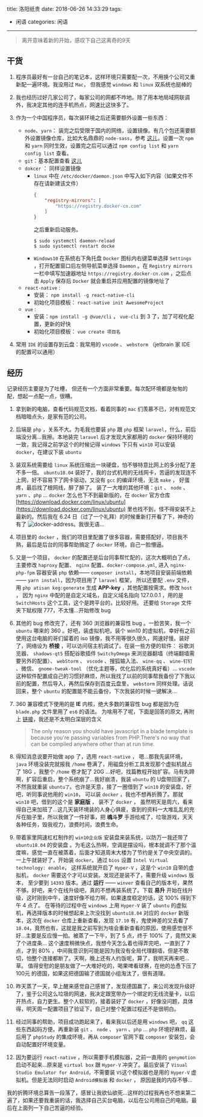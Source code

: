 title: 洛阳纸贵
date: 2018-06-26 14:33:29
tags: 
- 闲语
categories: 闲语
---
> 离开意味着新的开始，感叹下自己这离奇的9天

## 干货
1. 程序员最好有一台自己的笔记本，这样环境只需要配一次，不用换个公司又重新配一遍环境。我没用过 `Mac`， 但我感觉 `windows` 和 `linux` 双系统也挺棒的

2. 我也经历过好几家公司了，每家公司的网都不咋地。除了用本地局域网联调外，我决定其他的连手机热点，网速比这快多了。

3. 作为一个中国程序员，每次装环境之后还需要额外设置一些东西：
    - `node`、`yarn`： 装完之后受限于国内的网络，设置镜像。有几个包还需要额外设置镜像仓库，比如大名鼎鼎的 `node-sass`，参考 [这儿](https://gist.github.com/52cik/c1de8926e20971f415dd)，设置一次 `npm` 和 `yarn` 同时生效，设置完之后可以通过 `npm config list` 和 `yarn config list` 查看。
    - `git`：基本配置查看 [这儿](https://jintang.github.io/2016/06/24/git%E5%B8%B8%E7%94%A8%E5%91%BD%E4%BB%A4/)
    - `dokcer` ： 同样设置镜像
        - `linux` 中在 `/etc/docker/daemon.json` 中写入如下内容（如果文件不存在请新建该文件）
            ``` json
            {
                "registry-mirrors": [
                    "https://registry.docker-cn.com"
                ]
            }
            ```
            之后重新启动服务。
            ``` Shell
            $ sudo systemctl daemon-reload
            $ sudo systemctl restart docke
            ```
        - `Windows10` 在系统右下角托盘 `Docker` 图标内右键菜单选择 `Settings` ，打开配置窗口后左侧导航菜单选择 `Daemon` 。在 `Registry mirrors` 一栏中填写加速器地址 `https://registry.docker-cn.com` ，之后点击 `Apply` 保存后 `Docker` 就会重启并应用配置的镜像地址了
    - `react-native` :  
        - 安装： `npm install -g react-native-cli`
        - 初始化项目模板： `react-native init AwesomeProject`
    - `vue` : 
        - 安装：`npm install -g @vue/cli` ， `vue-cli` 到 3 了，加了可视化配置，更新的好快
        - 初始化项目模板： `vue create 项目名`
4. 常用 `IDE` 的设置存到云盘：我常用的 `vscode` 、 `webstorm` （jetbrain 家 IDE 的配置可以通用）
<!-- more -->

## 经历
记录经历主要是为了吐槽， 但还有一个方面非常重要。每次配环境都是匆匆的配，想起一点配一点，很糟。

1. 拿到新的电脑，查看代码规范文档，看着同事的 `mac` 们羡慕不已，对有规范文档暗暗点头，是家有范的公司。

2. 后端是 `php` ，关系不大。为毛我也要装 `php` 跟 `php` 框架 `laravel`，什么，前后端没分离...我擦。本地装完 `laravel` 后才发现大家都用的 `docker` 保持环境的一致，我记得之前学这个的时候记得 `windows` 下只有 `win10` 可以安装 `docker`，在建议下装 `ubuntu`

3. 装双系统需要给 `linux` 系统压缩出一块硬盘，怕不够特意比网上的多分配了差不多一倍。 `ubuntu18.04` 装好了，我的台式机用的无线网卡，苦逼的发现连不上网，好不容易下了网卡驱动，又没有 `gcc` 的编译环境，无法 `make` ， 好蛋疼，最后找了根网线，醉了醉了。 装了一大堆的其他环境：`git` 、 `node` 、 `yarn` 、`php` ... `docker` 怎么也下不到最新版的，在 `docker` 官方仓库 [https://download.docker.com/linux/ubuntu](https://download.docker.com/linux/ubuntu) 里也找不到，怪不得安装不上最新的。然后我在 6.24 日（过了一个礼拜）的时候重新打开看了下，神奇的有了 ![docker-address](http://7xphbb.com1.z0.glb.clouddn.com/docker-address.png)。我很无语...

4. 项目里的 `docker` ，我们的项目里配置了很多容器，需要搭配好，项目我不熟，最后是后台的同事帮助搞定了 `docker` 环境，自己一脸懵逼。

5. 又是一个项目， `docker` 的配置还是后台同事帮忙配的，这次大概明白了点，主要修改 `haproxy` 配置、 `nginx` 配置、`docker-compose.yml`, 进入 `nginx-php-fpm` 容器安装 `php` 依赖—— `composer install`，本地项目安装前端依赖—— `yarn install`，因为项目用了 `laravel` 框架， 所以还要配 `.env` 文件， 用 `php atisan keg:generate` 生成 **APP-key** ，其他配置按需求。修改 `host` ， 因为 `nginx` 中配的是自定义域名，自定义域名指向 127.0.0.1 ，用的是 `SwitchHosts` 这个工具，这个是跨平台的，比较好用。 还要给 `Storage` 文件夹下赋权限 777，不太懂...开始修改 bug

6. 其他的 bug 修改完了，还有 360 浏览器的兼容性 bug 。一脸苦笑，我一个 `ubuntu` 哪来的 360 。好吧，装虚拟机吧，装个 win10 的虚拟机，幸好有之前使用这台电脑的哥们留着的 iso 镜像，我不用等很久很久，网速好慢。装好了，网络设为 **桥接** ，可以访问宿主机调试了。在装一些方便的软件： 谷歌浏览器、 `shadows-qt5` 搭配谷歌插件 `SwitchyOmega` 来浏览器翻墙（终端翻墙需要另外的配置）、 `webStorm` 、 `vscode` 、搜狐输入法、 `wine-qq` 、 `wine-钉钉` 、微信、 `gnome-tweak-tool` （优化主题等，优化后的系统真好看）... `vscode` 这种软件配置成自己的习惯好麻烦，所以我找了以前的同事帮我备份了下我以前的配置，然后导入，再然后保存到百度云盘里， `webstorm` 同样处理。话说回来，整个 `ubuntu` 的配置能不能云备份，下次我装的时候一键解决...

7. 360 兼容模式下使用的是 **IE** 内核，绝大多数的兼容性 bug 都是因为在 `blade.php` 文件里用了 `es6` 的语法。 为啥用不了呢，下面是回答的原文, 再附上 [链接](https://laracasts.com/discuss/channels/elixir/babel-es6-in-blade-template)，我还是不太明白深层的含义

    > The only reason you should have javascript in a blade template is because you're passing variables from PHP.There's no way that can be compiled anywhere other than at run time.

8. 得知消息说要开始做 app 了，选用 `react-native` ， 嗯...那我先装环境， `java` 环境没装完就报我 `/home` 卷满了，用磁盘分析工具发现那个虚拟机就占了 18G ，我整个 `/home` 卷才配了 20G ...好吧，找篇教程开始扩容。马有失蹄啊，扩容后重启，整个系统崩了...我好崩溃，我装 `ubuntu` 的 U盘带回家了，不然我就重装 `ubuntu了`。也许是天意，接了一圈借到了 `win10` 的安装盘，好吧，听同事说他用的 `win10`， 可以装 `docker` ，我也不想再折腾了。那就 `win10` 吧，借到的这个是 **家庭版** ， 装不了 `docker` ， 虽然明天是周六，看来得自己来加班了...这几天装环境装的人身心俱疲，查到的资料一大堆乱乱的充斥在脑子里，所以我做了一件好事，把 **魂斗罗** 手游给戒了，垃圾游戏，天天各种任务，毁我视力，浪费时间，浪费生命。

9. 带着家里网速杠杠制作的 `win10企业版` 安装盘来装系统，以防万一我还带了 `ubuntu18.04` 的安装盘 。为毛这么热啊，空调是摆设吗，根本就调不了那个温度嘛，感觉一直在被蒸着，后面才知道周末大楼为了节约是关了中央空调的。一上午就装好了，开始装 `docker`。通过 `bios` 设置 `Intel Virtual technology: enable`， 这样系统就开启了 `Hyper-V` ，这是个 `win10` 自带的虚拟机， `docker` 需要这个才可以安装。发现还是装不了，需要升级 `windows` 版本， 至少要到 `14393` 版本。通过 **运行** —— `winver` 查看自己的版本号，果然不够。好吧，来个在线升级吧，真的不想再装系统了。下载 **易升** 开始在线升级，这时刚到中午，速度好像不给力啊，如果速度稳定的话，这 100% 得到下午 4 点了。 在等待的过程中在 `windows` 上用 `Hyper-V` 装了 `ubuntu` 的虚拟机，再选择版本的时候想起来上次没找到 `ubuntu18.04` 对应的 `docker` 新版本，这次在 `docker` 仓库上重新查看，发现 `17.10` 有，鬼使神差的又去看了 `18.04`，竟然也有，这就是我之前写到为啥会重新查看的原因，使用感觉很不好...主要是反应慢一拍。被蒸了一下午，到了 5 点，终于 100% 了，竟然又来了个进度条... 这个速度稍微快点，我想今天怎么着也得弄完吧，一直到了 7 点，才到 80% ，中间我意识到可能是因为我没有全局代理翻墙，但是不敢切，怕整个连接都断了。天啊，晚上还有人约饭呢，算了，我明天再来吧...草。 值得安慰的是朋友做了一大堆好吃的，喝果啤看球赛，在他的怂恿下压了 100元 的德国，如果这把德国输了德国就小组淘汰了，很有道理。

10. 昨天蒸了一天，早上醒来感觉自己感冒了，发现德国赢了，来公司发现升级好了，鉴于公司这么垃圾的网速，我决定跟宽带办一个绑定的无线流量卡，以后开热点，自力更生。整个人软软的，接着装好了 `docker` ，好像没问题，具体得，明天周一配置项目了验证下，自己对整个配置过程还不是很明白。

11. 经过同事的帮助，项目成功跑起来了，看来我以后还是用 `windows` 吧， `qq` 这些东西起码方便。再重新装 `git` 、 `node` 、 `yarn` 、`php` ... `php` 环境好麻烦，最后用了 `phpStudy` 的集成环境，再从 `composer` 官网下载 `composer` 安装包，会自动配置好环境变量。

12. 因为要运行 `react-native` ，所以需要手机模拟器，之前一直用的 `genymotion` 启动不起来...原来是 `virtual box` 跟 `Hyper-V` 冲突了。最后安装了 `Visual Studio Emulator for Android`，不需要装 `VS`这个模拟器也是用的 `Hyper-V` 虚拟机。但是无法同时启动 `Android模拟器` 和 `docker` ， 原因是我的内存不够...

我的折腾环境总算告一段落了，感冒让我欲仙欲死...这样的过程我再也不想来第二遍了，如果还要我重装的话，我选择自己买台电脑，以后在公司用自己的电脑。最后在上面列一下自己苦逼的经验。
